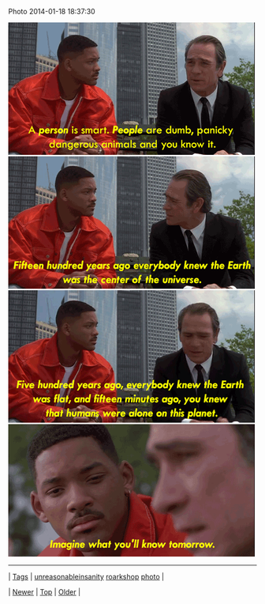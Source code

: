 <!--
title: Photo 2014-01-18 18
date: 2020-06-28T15:27:00.254Z
tags: unreasonableinsanity, roarkshop, photo
-->


Photo 2014-01-18 18:37:30

![](73738826121-0.gif)
![](73738826121-1.gif)
![](73738826121-2.gif)
![](73738826121-3.gif)

<!--BOTTOM-POST-NAVIGATION-->
---

| [Tags](tags.md) | [unreasonableinsanity](tag-unreasonableinsanity.md) [roarkshop](tag-roarkshop.md) [photo](tag-photo.md) |

| [Newer](73738661577.md) | [Top](index.md) | [Older](73821740416.md) |